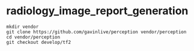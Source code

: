 # radiology_image_report_generation

```
mkdir vendor
git clone https://github.com/gavinlive/perception vendor/perception
cd vendor/perception
git checkout develop/tf2
```
